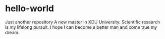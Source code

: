 # hello-world
Just another repository
A new master in XDU University.
Scientific research is my lifelong pursuit.
I hope I can become a better man and come true my dream. 
